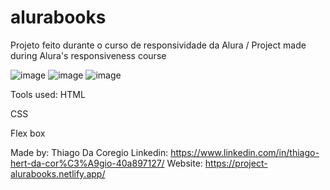 # alurabooks
Projeto feito durante o curso de responsividade da Alura / Project made during Alura's responsiveness course

![image](https://user-images.githubusercontent.com/124211397/228094411-1e30ab99-fb9c-4a03-a51d-9cd3caa83558.png)
![image](https://user-images.githubusercontent.com/124211397/228095068-822aea11-6330-4bc0-b0df-5d54c631f0c4.png)
![image](https://user-images.githubusercontent.com/124211397/228094937-1403875d-2205-46dc-9424-9e091b770680.png)

Tools used:
HTML

CSS

Flex box

Made by:
Thiago Da Coregio
Linkedin: https://www.linkedin.com/in/thiago-hert-da-cor%C3%A9gio-40a897127/
Website: https://project-alurabooks.netlify.app/
